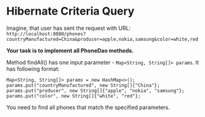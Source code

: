 # Hibernate Criteria Query

Imagine, that user has sent the request with URL: 
`http://localhost:8080/phones?countryManufactured=China&producer=apple,nokia,samsung&color=white,red`

__Your task is to implement all PhoneDao methods.__

Method findAll() has one input parameter - `Map<String, String[]> params`. It has following format:
```text
Map<String, String[]> params = new HashMap<>();
params.put("countryManufactured", new String[]{"China"};
params.put("producer", new String[]{"apple", "nokia", "samsung"};
params.put("color", new String[]{"white", "red"};
```
You need to find all phones that match the specified parameters.
